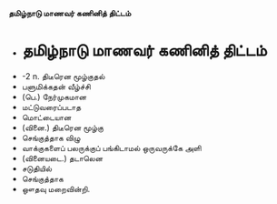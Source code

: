 **தமிழ்நாடு மாணவர் கணினித் திட்டம்**
- # தமிழ்நாடு மாணவர் கணினித் திட்டம்
- -2 n. திடீரென மூழ்குதல்
- பளுமிக்கதன் வீழ்ச்சி
- (பெ.) நேர்முகமான
- மட்டுவரைப்படாத
- மொட்டையான
- (வினை.) திடீரென மூழ்கு
- செங்குத்தாக விழு
- வாக்குகளைப் பலருக்குப் பங்கிடாமல் ஒருவருக்கே அளி
- (வினையடை.) தடாலென
- சடுதியில்
- செங்குத்தாக
- ஔதவு மறைவின்றி.

